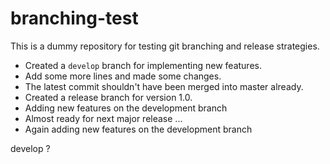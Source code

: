 # branching-test

This is a dummy repository for testing git branching and release strategies.

* Created a `develop` branch for implementing new features.
* Add some more lines and made some changes.
* The latest commit shouldn't have been merged into master already.
* Created a release branch for version 1.0.
* Adding new features on the development branch
* Almost ready for next major release ...
* Again adding new features on the development branch

develop ?